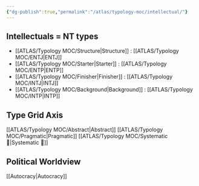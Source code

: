 ```yaml
---
{"dg-publish":true,"permalink":"/atlas/typology-moc/intellectual/"}
---
```



## Intellectuals = NT types
- [[ATLAS/Typology MOC/Structure\|Structure]] : [[ATLAS/Typology MOC/ENTJ\|ENTJ]] 
- [[ATLAS/Typology MOC/Starter\|Starter]] : [[ATLAS/Typology MOC/ENTP\|ENTP]] 
- [[ATLAS/Typology MOC/Finisher\|Finisher]] : [[ATLAS/Typology MOC/INTJ\|INTJ]] 
- [[ATLAS/Typology MOC/Background\|Background]] : [[ATLAS/Typology MOC/INTP\|INTP]]

## Type Grid Axis 
[[ATLAS/Typology MOC/Abstract\|Abstract]]
[[ATLAS/Typology MOC/Pragmatic\|Pragmatic]]
[[ATLAS/Typology MOC/Systematic 🔧\|Systematic 🔧]]

## Political Worldview
[[Autocracy\|Autocracy]]

